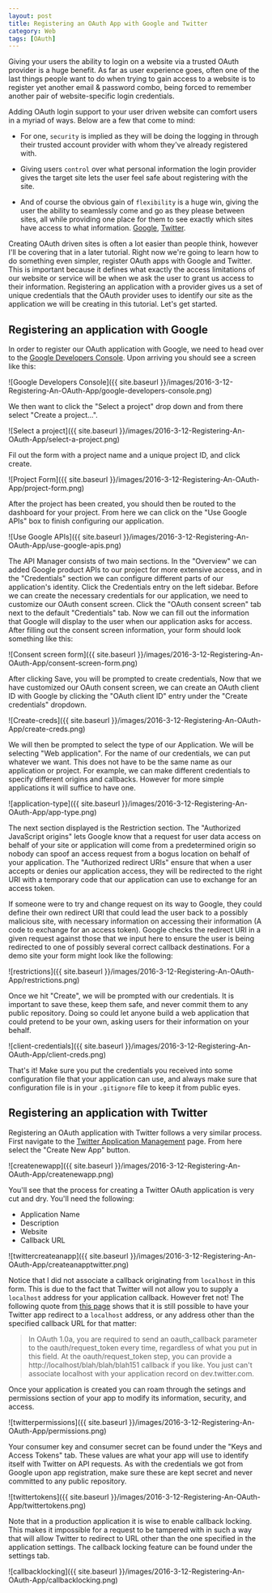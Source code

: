 ```yaml
---
layout: post
title: Registering an OAuth App with Google and Twitter
category: Web
tags: [OAuth]
---
```


Giving your users the ability to login on a website via a trusted OAuth provider is a huge benefit.
As far as user experience goes, often one of the last things people want to do when trying to gain access to a website
is to register yet another email & password combo, being forced to remember another pair of website-specific login credentials.

Adding OAuth login support to your user driven website can comfort users in a myriad of ways. Below are a few that come to mind:

 - For one, `security` is implied as they will be doing the logging in through their trusted account provider with whom they've already registered with.

 - Giving users `control` over what personal information the login provider gives the target site lets the user feel safe about registering with the site.

 - And of course the obvious gain of `flexibility` is a huge win, giving the user the ability to seamlessly come and go as they please between
 sites, all while providing one place for them to see exactly which sites have access to what information.  [Google](https://accounts.google.com/issuedauthsubtokens), [Twitter](https://twitter.com/settings/applications).
 
Creating OAuth driven sites is often a lot easier than people think, however I'll be covering that in a later tutorial. Right now we're going to learn
how to do something even simpler, register OAuth apps with Google and Twitter. This is important because it defines what exactly the access limitations of
our website or service will be when we ask the user to grant us access to their information. Registering an application with a provider gives us a set of unique
credentials that the OAuth provider uses to identify our site as the application we will be creating in this tutorial. Let's get started.

## Registering an application with Google
In order to register our OAuth application with Google, we need to head over to the [Google Developers Console](https://console.developers.google.com/start). Upon arriving
you should see a screen like this:

![Google Developers Console]({{ site.baseurl }}/images/2016-3-12-Registering-An-OAuth-App/google-developers-console.png)

We then want to click the "Select a project" drop down and from there select "Create a project...".

![Select a project]({{ site.baseurl }}/images/2016-3-12-Registering-An-OAuth-App/select-a-project.png)

Fil out the form with a project name and a unique project ID, and click create.

![Project Form]({{ site.baseurl }}/images/2016-3-12-Registering-An-OAuth-App/project-form.png)

After the project has been created, you should then be routed to the dashboard for your project. From here we can click on the "Use Google APIs" box to finish
configuring our application.

![Use Google APIs]({{ site.baseurl }}/images/2016-3-12-Registering-An-OAuth-App/use-google-apis.png)

The API Manager consists of two main sections. In the "Overview" we can added Google product APIs to our project for more extensive access, and in the "Credentials" section
we can configure different parts of our application's identity. Click the Credentials entry on the left sidebar. Before we can create the necessary credentials for our application, we need to
customize our OAuth consent screen. Click the "OAuth consent screen" tab next to the default "Credentials" tab. Now we can fill out the information that Google will display to the
user when our application asks for access. After filling out the consent screen information, your form should look something like this:

![Consent screen form]({{ site.baseurl }}/images/2016-3-12-Registering-An-OAuth-App/consent-screen-form.png)

After clicking Save, you will be prompted to create credentials, Now that we have customized our OAuth consent screen, we can create an OAuth client ID
with Google by clicking the "OAuth client ID" entry under the "Create credentials" dropdown.

![Create-creds]({{ site.baseurl }}/images/2016-3-12-Registering-An-OAuth-App/create-creds.png)

We will then be prompted to select the type of our Application. We will be selecting "Web application". For the name of our credentials, we can put whatever we want.
This does not have to be the same name as our application or project. For example, we can make different credentials to specify different origins and callbacks. However
for more simple applications it will suffice to have one.

![application-type]({{ site.baseurl }}/images/2016-3-12-Registering-An-OAuth-App/app-type.png)

The next section displayed is the Restriction section. The "Authorized JavaScript origins" lets Google know that a request for user data access on behalf of your site or application
will come from a predetermined origin so nobody can spoof an access request from a bogus location on behalf of your application. The "Authorized redirect URIs" ensure that when
a user accepts or denies our application access, they will be redirected to the right URI with a temporary code that our application can use to exchange for an access token.

If someone were to try and change request on its way to Google, they could define their own redirect URI that could lead the user back to a possibly malicious site, with necessary information
on accessing their information (A code to exchange for an access token). Google checks the redirect URI in a given request against those that we input here to ensure the user is
being redirected to one of possibly several correct callback destinations. For a demo site your form might look like the following:

![restrictions]({{ site.baseurl }}/images/2016-3-12-Registering-An-OAuth-App/restrictions.png)
 
Once we hit "Create", we will be prompted with our credentials. It is important to save these, keep them safe, and never commit them to any public repository. Doing so could
let anyone build a web application that could pretend to be your own, asking users for their information on your behalf.

![client-credentials]({{ site.baseurl }}/images/2016-3-12-Registering-An-OAuth-App/client-creds.png)

That's it! Make sure you put the credentials you received into some configuration file that your application can use, and always make sure that configuration file is in your `.gitignore`
file to keep it from public eyes.

## Registering an application with Twitter

Registering an OAuth application with Twitter follows a very similar process. First navigate to the [Twitter Application Management](https://apps.twitter.com/) page. From here select the
"Create New App" button.

![createnewapp]({{ site.baseurl }}/images/2016-3-12-Registering-An-OAuth-App/createnewapp.png)

You'll see that the process for creating a Twitter OAuth application is very cut and dry. You'll need the following:

 - Application Name
 - Description
 - Website
 - Callback URL 
 
![twittercreateanapp]({{ site.baseurl }}/images/2016-3-12-Registering-An-OAuth-App/createanapptwitter.png)

Notice that I did not associate a callback originating from `localhost` in this form. This is due to the fact that Twitter will not allow you to supply a `localhost` address
for your application callback. However fret not! The following quote from [this page](https://twittercommunity.com/t/why-cant-i-use-localhost-as-my-oauth-callback/708/2) shows
that it is still possible to have your Twitter app redirect to a `localhost` address, or any address other than the specified callback URL for that matter:


> In OAuth 1.0a, you are required to send an oauth_callback parameter to the oauth/request_token
> every time, regardless of what you put in this field. At the oauth/request_token step, you can
> provide a http://localhost/blah/blah/blah151 callback if you like. You just can't associate
> localhost with your application record on dev.twitter.com.

Once your application is created you can roam through the setings and permissions section of your app to modify its information, security, and access.

![twitterpermissions]({{ site.baseurl }}/images/2016-3-12-Registering-An-OAuth-App/permissions.png)

Your consumer key and consumer secret can be found under the "Keys and Access Tokens" tab. These values are what your app will use to identify itself with Twitter on
API requests. As with the credentials we got from Google upon app registration, make sure these are kept secret and never committed to any public repository.

![twittertokens]({{ site.baseurl }}/images/2016-3-12-Registering-An-OAuth-App/twittertokens.png)

Note that in a production application it is wise to enable callback locking. This makes it impossible for a request to be tampered with in such a way that will allow
Twitter to redirect to URL other than the one specified in the application settings. The callback locking feature can be found under the settings tab.

![callbacklocking]({{ site.baseurl }}/images/2016-3-12-Registering-An-OAuth-App/callbacklocking.png)
